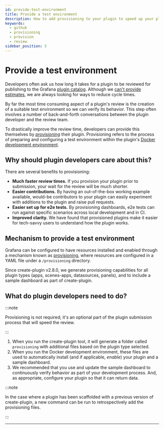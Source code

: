 ```yaml
---
id: provide-test-environment
title: Provide a test environment
description: How to add provisioning to your plugin to speed up your plugin review process.
keywords:
  - github
  - provisioning
  - provision
  - review
sidebar_position: 5
---
```


# Provide a test environment

Developers often ask us how long it takes for a plugin to be reviewed for publishing to the Grafana [plugin catalog](https://grafana.com/plugins). Although we [can't provide estimates](https://grafana.com/developers/plugin-tools/publish-a-plugin/publish-a-plugin#how-long-does-it-take-to-review-a-submission), we are always looking for ways to reduce cycle times.

By far the most time consuming aspect of a plugin's review is the creation of a suitable test environment so we can verify its behavior. This step often involves a number of back-and-forth conversations between the plugin developer and the review team.

To drastically improve the review time, developers can provide this themselves by [_provisioning_](https://grafana.com/docs/grafana/latest/administration/provisioning/#provision-grafana) their plugin. Provisioning refers to the process of preparing and configuring a test environment within the plugin's [Docker development environment](https://grafana.com/developers/plugin-tools/get-started/set-up-development-environment).

## Why should plugin developers care about this?

There are several benefits to provisioning:

- **Much faster review times.** If you provision your plugin prior to submission, your wait for the review will be much shorter.
- **Easier contributions.** By having an out-of-the-box working example available, would-be contributors to your plugin can easily experiment with additions to the plugin and raise pull requests.
- **Easier set up for e2e tests.** By provisioning dashboards, e2e tests can run against specific scenarios across local development and in CI.
- **Improved clarity.** We have found that provisioned plugins make it easier for tech-savvy users to understand how the plugin works.

## Mechanism to provide a test environment

Grafana can be configured to have resources installed and enabled through a mechanism known as [provisioning](https://grafana.com/docs/grafana/latest/administration/provisioning/#provision-grafana), where resources are configured in a YAML file under a `/provisioning` directory.

Since create-plugin v2.8.0, we generate provisioning capabilities for all plugin types (apps, scenes-apps, datasources, panels), and to include a sample dashboard as part of create-plugin.

## What do plugin developers need to do?

:::note

Provisioning is not required; it's an optional part of the plugin submission process that will speed the review.

:::

1. When you run the create-plugin tool, it will generate a folder called `provisioning` with additional files based on the plugin type selected.
1. When you run the Docker development environment, these files are used to automatically install (and if applicable, _enable_) your plugin and a sample dashboard.
1. We recommended that you use and update the sample dashboard to continuously verify behavior as part of your development process. And, as appropriate, configure your plugin so that it can return data.

:::note

In the case where a plugin has been scaffolded with a previous version of create-plugin, a new command can be run to retrospectively add the provisioning files.

:::

---
